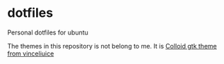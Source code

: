 # dotfiles
Personal dotfiles for ubuntu

The themes in this repository is not belong to me. It is [Colloid gtk theme from vinceliuice](https://github.com/vinceliuice/Colloid-gtk-theme)